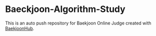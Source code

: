 # Baeckjoon-Algorithm-Study
This is an auto push repository for Baekjoon Online Judge created with [BaekjoonHub](https://github.com/BaekjoonHub/BaekjoonHub).
